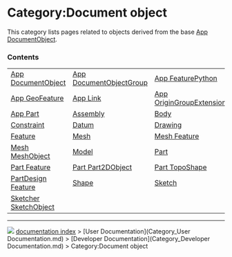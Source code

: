 # Category:Document object
This category lists pages related to objects derived from the base [App DocumentObject](App_DocumentObject.md).

### Contents

|     |     |     |
| --- | --- | --- |
| [App DocumentObject](App_DocumentObject.md) | [App DocumentObjectGroup](App_DocumentObjectGroup.md) | [App FeaturePython](App_FeaturePython.md) |
| [App GeoFeature](App_GeoFeature.md) | [App Link](App_Link.md) | [App OriginGroupExtension](App_OriginGroupExtension.md) |
| [App Part](App_Part.md) | [Assembly](Assembly.md) | [Body](Body.md) |
| [Constraint](Constraint.md) | [Datum](Datum.md) | [Drawing](Drawing.md) |
| [Feature](Feature.md) | [Mesh](Mesh.md) | [Mesh Feature](Mesh_Feature.md) |
| [Mesh MeshObject](Mesh_MeshObject.md) | [Model](Model.md) | [Part](Part.md) |
| [Part Feature](Part_Feature.md) | [Part Part2DObject](Part_Part2DObject.md) | [Part TopoShape](Part_TopoShape.md) |
| [PartDesign Feature](PartDesign_Feature.md) | [Shape](Shape.md) | [Sketch](Sketch.md) |
| [Sketcher SketchObject](Sketcher_SketchObject.md) |



---
![](images/Right_arrow.png) [documentation index](../README.md) > [User Documentation](Category_User Documentation.md) > [Developer Documentation](Category_Developer Documentation.md) > Category:Document object

